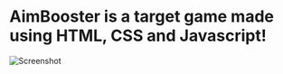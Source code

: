 # AimBooster is a target game made using HTML, CSS and Javascript!
![Screenshot](https://user-images.githubusercontent.com/55955958/121842339-e1adfb80-ccfd-11eb-9888-975378a03351.png)

